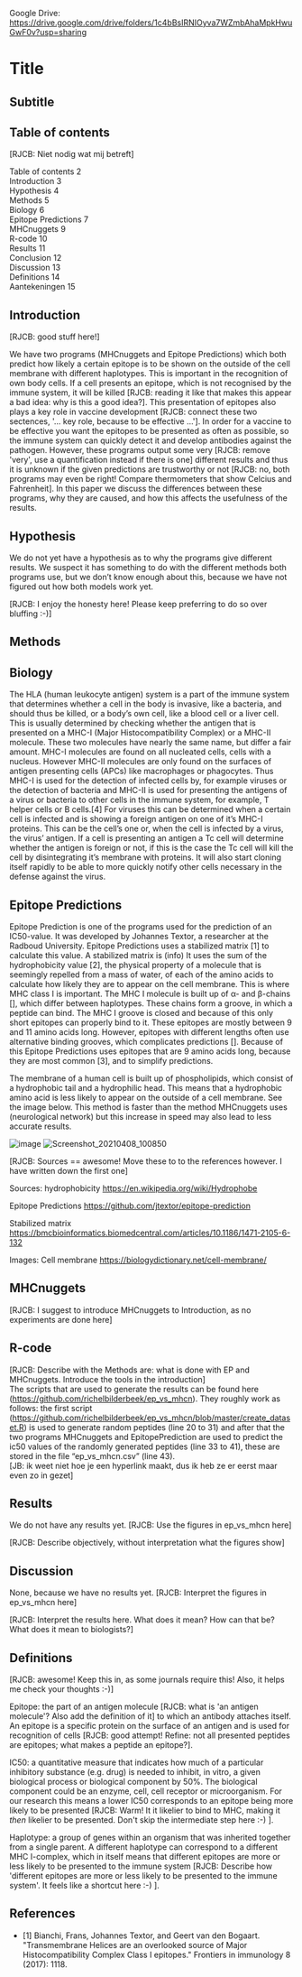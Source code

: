 Google Drive:\
https://drive.google.com/drive/folders/1c4bBsIRNIOyva7WZmbAhaMpkHwuGwF0v?usp=sharing

# Title

## Subtitle

## Table of contents

[RJCB: Niet nodig wat mij betreft]

Table of contents    2\
Introduction    3\
Hypothesis    4\
Methods    5\
Biology    6\
Epitope Predictions    7\
MHCnuggets    9\
R-code    10\
Results    11\
Conclusion    12\
Discussion    13\
Definitions    14\
Aantekeningen    15


## Introduction

[RJCB: good stuff here!]

We have two programs (MHCnuggets and Epitope Predictions) which both predict how likely a certain epitope is to be shown on the outside of the cell membrane with different haplotypes. This is important in the recognition of own body cells. If a cell presents an epitope, which is not recognised by the immune system, it will be killed [RJCB: reading it like that makes this appear a bad idea: why is this a good idea?]. This presentation of epitopes also plays a key role in vaccine development [RJCB: connect these two sectences, '... key role, because to be effective ...']. In order for a vaccine to be effective you want the epitopes to be presented as often as possible, so the immune system can quickly detect it and develop antibodies against the pathogen. However, these programs output some very [RJCB: remove 'very', use a quantification instead if there is one] different results and thus it is unknown if the given predictions are trustworthy or not [RJCB: no, both programs may even be right! Compare thermometers that show Celcius and Fahrenheit]. In this paper we discuss the differences between these programs, why they are caused, and how this affects the usefulness of the results. 

## Hypothesis
We do not yet have a hypothesis as to why the programs give different results. We suspect it has something to do with the different methods both programs use, but we don’t know enough about this, because we have not figured out how both models work yet.

[RJCB: I enjoy the honesty here! Please keep preferring to do so over bluffing :-)]

## Methods

## Biology
The HLA (human leukocyte antigen) system is a part of the immune system that determines whether a cell in the body is invasive, like a bacteria, and should thus be killed, or a body’s own cell, like a blood cell or a liver cell. 
This is usually determined by checking whether the antigen that is presented on a MHC-I (Major Histocompatibility Complex) or a MHC-II molecule. These two molecules have nearly the same name, but differ a fair amount. MHC-I molecules are found on all nucleated cells, cells with a nucleus. However MHC-II molecules are only found on the surfaces of antigen presenting cells (APCs) like macrophages or phagocytes. Thus MHC-I is used for the detection of infected cells by, for example viruses or the detection of bacteria and MHC-II is used for presenting the antigens of a virus or bacteria to other cells in the immune system, for example, T helper cells or B cells.[4]
For viruses this can be determined when a certain cell is infected and is showing a foreign antigen on one of it’s MHC-I proteins. This can be the cell’s one or, when the cell is infected by a virus, the virus’ antigen. If a cell is presenting an antigen a Tc cell will determine whether the antigen is foreign or not, if this is the case the Tc cell will kill the cell by disintegrating it’s membrane with proteins. It will also start cloning itself rapidly to be able to more quickly notify other cells necessary in the defense against the virus.


## Epitope Predictions

Epitope Prediction is one of the programs used for the prediction of an IC50-value. It was developed by Johannes Textor, a researcher at the Radboud University. Epitope Predictions uses a stabilized matrix [1] to calculate this value. A stabilized matrix is (info)
It uses the sum of the hydrophobicity value [2], the physical property of a molecule that is seemingly repelled from a mass of water, of each of the amino acids to calculate how likely they are to appear on the cell membrane. This is where MHC class I is important. The MHC I molecule is built up of α- and β-chains [], which differ between haplotypes. These chains form a groove, in which a peptide can bind. The MHC I groove is closed and because of this only short epitopes can properly bind to it. These epitopes are mostly between 9 and 11 amino acids long. However, epitopes with different lengths often use alternative binding grooves, which complicates predictions []. Because of this Epitope Predictions uses epitopes that are 9 amino acids long, because they are most common [3], and to simplify predictions.

The membrane of a human cell is built up of phospholipids, which consist of a hydrophobic tail and a hydrophilic head. This means that a hydrophobic amino acid is less likely to appear on the outside of a cell membrane. See the image below.
This method is faster than the method MHCnuggets uses (neurological network) but this increase in speed may also lead to less accurate results.

![image](https://user-images.githubusercontent.com/68740180/113837634-5446ac00-978e-11eb-8dc0-3764e02adbed.png)
![Screenshot_20210408_100850](https://user-images.githubusercontent.com/78077905/113991133-74d83a00-9852-11eb-9d7f-b1acc78b8478.png)

[RJCB: Sources == awesome! Move these to to the references however. I 
have written down the first one]

Sources:
hydrophobicity
https://en.wikipedia.org/wiki/Hydrophobe

Epitope Predictions
https://github.com/jtextor/epitope-prediction

Stabilized matrix
https://bmcbioinformatics.biomedcentral.com/articles/10.1186/1471-2105-6-132

Images:
Cell membrane
https://biologydictionary.net/cell-membrane/


## MHCnuggets

[RJCB: I suggest to introduce MHCnuggets to Introduction,
as no experiments are done here]

## R-code

[RJCB: Describe with the Methods are: what is done with EP and MHCnuggets.
Introduce the tools in the introduction] \
The scripts that are used to generate the results can be found here (https://github.com/richelbilderbeek/ep_vs_mhcn). They roughly work as follows: the first script (https://github.com/richelbilderbeek/ep_vs_mhcn/blob/master/create_dataset.R) is used to generate random peptides (line 20 to 31) and after that the two programs MHCnuggets and EpitopePrediction are used to predict the ic50 values of the randomly generated peptides (line 33 to 41), these are stored in the file “ep_vs_mhcn.csv” (line 43). \
[JB: ik weet niet hoe je een hyperlink maakt, dus ik heb ze er eerst maar even zo in gezet]
## Results

We do not have any results yet.
[RJCB: Use the figures in ep_vs_mhcn here]

[RJCB: Describe objectively, without interpretation what the figures show]


## Discussion

None, because we have no results yet.
[RJCB: Interpret the figures in ep_vs_mhcn here]

[RJCB: Interpret the results here. What does it mean? How can that be? What
does it mean to biologists?]


## Definitions

[RJCB: awesome! Keep this in, as some journals require this! Also,
it helps me check your thoughts :-)]

Epitope: the part of an antigen molecule [RJCB: what is 'an antigen molecule'? Also add the definition of it] to which an antibody attaches itself. An epitope is a specific protein on the surface of an antigen and is used for recognition of cells [RJCB: good attempt! Refine: not all presented peptides are epitopes; what makes a peptide
an epitope?].

IC50: a quantitative measure that indicates how much of a particular inhibitory substance (e.g. drug) is needed to inhibit, in vitro, a given biological process or biological component by 50%. The biological component could be an enzyme, cell, cell receptor or microorganism. For our research this means a lower IC50 corresponds to an epitope being more likely to be presented [RJCB: Warm! It it likelier to bind to MHC, making it *then* likelier to be presented. Don't skip the intermediate step here :-) ].

Haplotype: a group of genes within an organism that was inherited together from a single parent. A different haplotype can correspond to a different MHC I-complex, which in itself means that different epitopes are more or less likely to be presented to the immune system [RJCB: Describe how 'different epitopes are more or less likely to be presented to the immune system'. It feels like a shortcut here :-) ].

## References

 * [1] Bianchi, Frans, Johannes Textor, and Geert van den Bogaart. "Transmembrane Helices are an overlooked source of Major Histocompatibility Complex Class I epitopes." Frontiers in immunology 8 (2017): 1118.

